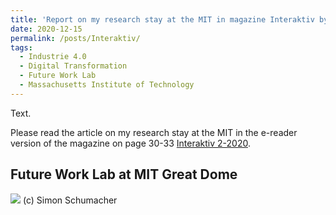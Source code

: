 ```yaml
---
title: 'Report on my research stay at the MIT in magazine Interaktiv by Fraunhofer IPA (German)'
date: 2020-12-15
permalink: /posts/Interaktiv/
tags:
  - Industrie 4.0
  - Digital Transformation
  - Future Work Lab
  - Massachusetts Institute of Technology
---
```


Text.

Please read the article on my research stay at the MIT in the e-reader version of the magazine on page 30-33 [Interaktiv 2-2020](https://interaktiv.ipa.fraunhofer.de/2-2020/0652070001607417926).


Future Work Lab at MIT Great Dome
------
![](https://github.com/smsiscum/smsiscum.github.io/blob/master/images/IMG_1039.jpg)
(c) Simon Schumacher
